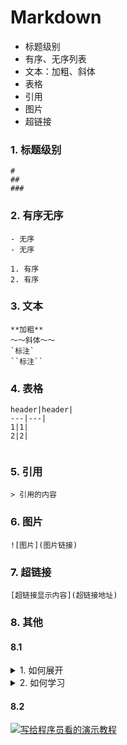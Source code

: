 # Markdown



- 标题级别
- 有序、无序列表
- 文本：加粗、斜体
- 表格
- 引用
- 图片
- 超链接



### 1. 标题级别

```
#
##
###

```

### 2. 有序无序

```
- 无序
- 无序

1. 有序
2. 有序

```

### 3. 文本

```
**加粗**
～～斜体～～
`标注`
``标注``

```

### 4. 表格

```
header|header|
---|---|
1|1|
2|2|


```

### 5. 引用

```
> 引用的内容
```

### 6. 图片

```
![图片](图片链接)
```

### 7. 超链接

```
[超链接显示内容](超链接地址)
```


### 8. 其他


#### 8.1

<details>
<summary>  1. 如何展开 </summary>

</details>

<details>
<summary>  2. 如何学习 </summary>

</details>

#### 8.2



[![写给程序员看的演示教程](http://ww1.sinaimg.cn/large/741fdb86gy1fxtbbnxdwej20uq0k6dhr.jpg)](https://www.bilibili.com/video/av37294411)
